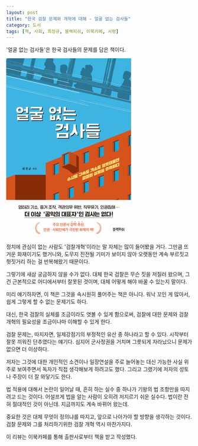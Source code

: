 ```yaml
---
layout: post
title: "한국 검찰 문제와 개혁에 대해 - 얼굴 없는 검사들"
category: 도서
tags: [책, 사회, 최정규, 블랙피쉬, 이북카페, 서평]
---
```


'얼굴 없는 검사들'은
한국 검사들의 문제를 담은 책이다.

![표지](/images/book/faceless-prosecutors-book-h480.jpg)

정치에 관심이 없는 사람도 '검찰개혁'이라는 말 자체는 많이 들어봤을 거다.
그만큼 뜨거운 화재이기도 했거니와,
도무지 진전될 기미가 보이지 않아
오랫동안 계속 부르짓고 헛짓거리 하는 걸 반복해왔기 때문이다.

그렇기에 새삼 궁금하지 않을 수가 없다.
대체 한국 검찰은 무슨 짓을 저질러 왔으며,
그건 근본적으로 어디에서부터 잘못된 것이며,
대체 어떻게 해야 바꿀 수 있는지 말이다.

미리 얘기하자면, 이 책은 그것을 속시원히 풀어주는 책은 아니다.
워낙 꼬인 게 많아서, 쉽게 그렇게 할 수 없는 문제기도 하다.

대신, 한국 검찰의 실체를 조금이라도 엿볼 수 있게 함으로써,
검찰에 대한 문제와 검찰개혁의 필요성을 조금이나마 이해할 수 있게 한다.

검찰 문제는, 따지자면, 일제강점기의 부정적인 유산 중 하나라고 할 수 있다.
시작부터 잘못 끼워진 단추였다는 얘기다.
심지어 군사정권을 거치며 그릇되게 자라났으니 문제가 없으면 더 이상하다.

저자는 그것에 대한 개인적인 소견이나 일장연설을 주로 늘어놓는 대신
가능한 사실 위주로 보여주면서 독자가 직접 생각해보게 하려고도 했다.
그리고 그랬기에 저자의 성토나 주장이 더 잘 와닿기도 한다.

법 적용에 대해서 논란이 일어날 때,
흔히 하는 실수 중 하나가 기왕의 법 조항만을 따지려고 드는 것이다.
어설프게 법을 알는 사람이 오히려 저지르기 쉬운 실수다.
법이란 전혀 절대적인 것이 아닌데.
지금까지도 계속 바뀌어 왔는데.

중요한 것은 대체 무엇이 정의냐를 따지고,
앞으로 나아가야 할 방향을 생각하는 것이다.
검찰 문제와 그를 처리하기위한 검찰 개혁 역시 마찬가지다.



<div class="im im-info">
이 리뷰는 이북카페를 통해 출판사로부터 책을 받고 작성했다.
</div>
